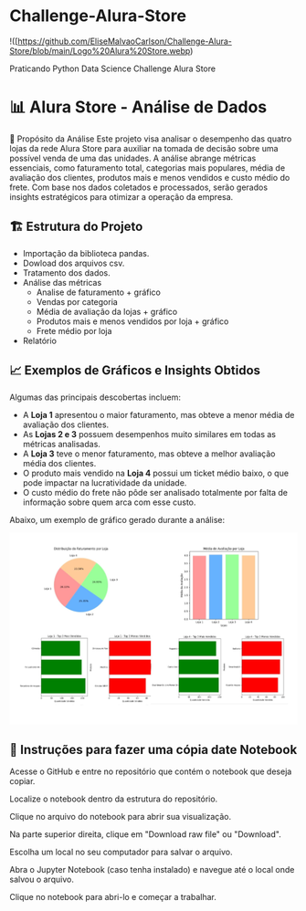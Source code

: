 # Challenge-Alura-Store
!([https://github.com/EliseMalvaoCarlson/Challenge-Alura-Store/blob/main/Logo%20Alura%20Store.webp)

Praticando Python Data Science Challenge Alura Store

# 📊 Alura Store - Análise de Dados

📌 Propósito da Análise
Este projeto visa analisar o desempenho das quatro lojas da rede Alura Store para auxiliar na tomada de
decisão sobre uma possível venda de uma das unidades.
A análise abrange métricas essenciais, como faturamento total, categorias mais populares,
média de avaliação dos clientes, produtos mais e menos vendidos e custo médio do frete.
Com base nos dados coletados e processados, serão gerados insights estratégicos para otimizar a operação da empresa.

## 🏗️ Estrutura do Projeto

- Importação da biblioteca pandas.
- Dowload dos arquivos csv.
- Tratamento dos dados.
- Análise das métricas
  - Analise de faturamento + gráfico
  - Vendas por categoria
  - Média de avaliação da lojas + gráfico
  - Produtos mais e menos vendidos por loja + gráfico
  - Frete médio por loja
- Relatório 




## 📈 Exemplos de Gráficos e Insights Obtidos
Algumas das principais descobertas incluem:
- A **Loja 1** apresentou o maior faturamento, mas obteve a menor média de avaliação dos clientes.
- As **Lojas 2 e 3** possuem desempenhos muito similares em todas as métricas analisadas.
- A **Loja 3** teve o menor faturamento, mas obteve a melhor avaliação média dos clientes.
- O produto mais vendido na **Loja 4** possui um ticket médio baixo, o que pode impactar na lucratividade da unidade.
- O custo médio do frete não pôde ser analisado totalmente por falta de informação sobre quem arca com esse custo.

Abaixo, um exemplo de gráfico gerado durante a análise:

![Exemplo de gráfico](https://github.com/EliseMalvaoCarlson/Challenge-Alura-Store/blob/main/Alura%20Store.jpg?raw=true)



## 🚀 Instruções para fazer uma cópia date Notebook 
Acesse o GitHub e entre no repositório que contém o notebook que deseja copiar.

Localize o notebook dentro da estrutura do repositório.

Clique no arquivo do notebook para abrir sua visualização.

Na parte superior direita, clique em "Download raw file" ou "Download".

Escolha um local no seu computador para salvar o arquivo.

Abra o Jupyter Notebook (caso tenha instalado) e navegue até o local onde salvou o arquivo.

Clique no notebook para abri-lo e começar a trabalhar.



